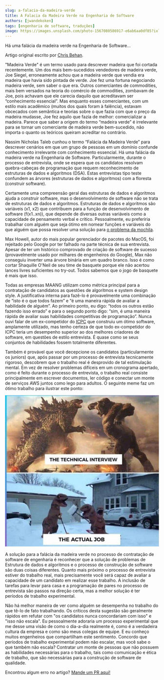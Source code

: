 ```yaml
---
slug: a-falacia-da-madeira-verde
title: A Falacia da Madeira Verde na Engenharia de Software
authors: [jwandekoken]
tags: [engenharia de software, traduções]
image: https://images.unsplash.com/photo-1567080586917-e6ab6aa0df85?ixlib=rb-1.2.1&ixid=MnwxMjA3fDB8MHxwaG90by1wYWdlfHx8fGVufDB8fHx8&auto=format&fit=crop&w=687&q=80
---
```


Há uma falácia da madeira verde na Engenharia de Software...

<!--truncate-->

Artigo original escrito por [Chris Behan](https://www.chrisbehan.ca/posts/green-lumber-fallacy-in-software).

"Madeira Verde" é um termo usado para descrever madeira que foi cortada recentemente. Um dos mais bem-sucedidos vendedores de madeira verde, Joe Siegel, erroneamente achou que a madeira verde que vendia era madeira que havia sido pintada de verde. Joe fez uma fortuna negociando madeira verde, sem saber o que era. Outros comerciantes de commodities, mais bem versados na teoria do comércio de commodities, zombavam de Joe, pois achavam que ele carecia daquilo que acreditavam ser “conhecimento essencial”. Mas enquanto esses comerciantes, com um estilo mais acadêmico (muitos dos quais foram à falência), estavam obcecados com semântica e teorias sobre o que fazia com que o preço da madeira mudasse, Joe fez aquilo que fazia de melhor: comercializar a madeira. Parece que saber a origem do termo “madeira verde” é irrelevante para se tornar um comerciante de madeira verde bem-sucedido, não importa o quanto os teóricos queiram acreditar no contrário.

Nassim Nicholas Taleb cunhou o termo “Falácia da Madeira Verde” para descrever cenários em que um grupo de pessoas em um domínio confunde conhecimento irrelevante com conhecimento essencial. Há uma falácia da madeira verde na Engenharia de Software. Particularmente, durante o processo de entrevista, onde se espera que os candidatos resolvam quebra-cabeças de programação que requem reconhecimento de estruturas de dados e algoritmos (DSA). Estas entrevistas tipo teste confundem as árvores (estruturas de dados e algoritmos) com a floresta (construir software).

Certamente uma compreensão geral das estruturas de dados e algoritmos ajuda a construir software, mas o desenvolvimento de software não se trata de estruturas de dados e algoritmos. Estruturas de dados e algoritmos são variáveis (x1, x2) que contribuem para a função de desenvolvimento de software (f(x1..xn)), que depende de diversas outras variáveis como a capacidade de pensamento verbal e crítico. Pessoalmente, eu preferiria trabalhar com alguém que seja ótimo em nomear funções e variáveis do que alguém que possa resolver uma solução para [o problema da mochila](https://en.wikipedia.org/wiki/Knapsack_problem#).

Max Howell, autor do mais popular gerenciador de pacotes do MacOS, foi rejeitado pelo Google por ter falhado na parte técnica de sua entrevista. Apesar de ter um histórico comprovado de criação de software de sucesso (provavelmente usado por milhares de engenheiros do Google), Max não conseguiu inverter uma árvore binária em um quadro branco. Isso é como cortar Shaquille O'Neil de seu time de basquete porque ele não acertou lances livres suficientes no try-out. Todos sabemos que o jogo de basquete é mais que isso.

Todas as empresas MAANG utilizam como métrica principal para a contratação de candidatos as questões de algoritmos e system design style. A justificativa interna para fazê-lo é provavelmente uma combinação de “isto é o que todos fazem” e “é uma maneira rápida de avaliar a habilidade de alguém”. Ao primeiro ponto, eu digo: “todos os outros estão fazendo isso errado” e para o segundo ponto digo: “sim, é uma maneira rápida de avaliar suas habilidades competitivas de programação”. Nunca ouvi falar de um ex-competidor do [ICPC](https://icpc.global/) que construiu um ótimo software, amplamente utilizado, mas tenho certeza de que todo ex-competidor do ICPC teria um desempenho superior ao dos melhores criadores de software, em questões de estilo entrevista. É quase como se seus conjuntos de habilidades fossem totalmente diferentes.

Também é provável que você decepcione os candidatos (particularmente os juniors) que, após passar por um processo de entrevista tecnicamente rigoroso, descobrem que o trabalho real é desprovido de tal estimulação mental. Em vez de resolver problemas difíceis em um cronograma apertado, como é feito durante o processo de entrevista, o trabalho real consiste principalmente em escrever documentos, ler código e conectar um monte de serviços AWS juntos como lego para adultos. O seguinte meme faz um ótimo trabalho para ilustrar este ponto:

![interview-meme](./interview_meme.jpg)

A solução para a falácia da madeira verde no processo de contratação de software de engenharia é reconhecer que a solução de problemas de Estrutura de dados e algoritmos e o processo de construção de software são duas coisas diferentes. Quanto mais próximo o processo de entrevista estiver do trabalho real, mais precisamente você será capaz de avaliar a capacidade de um candidato em realizar esse trabalho. A inclusão de tarefas para levar para casa e a programação de pares no processo de entrevista são passos na direção certa, mas a melhor solução é ter períodos de trabalho experimental.

Não há melhor maneira de ver como alguém se desempenha no trabalho do que tê-lo de fato trabalhando. Os críticos desta sugestão são geralmente rápidos em refutar com "os candidatos nunca concordariam com isso" e "isso não escala". Eu pessoalmente adoraria um processo experimental que me desse uma visão de como o dia-a-dia realmente é, como é a verdadeira cultura da empresa e como são meus colegas de equipe. E eu conheço muitos engenheiros que compartilham este sentimento. Concordo que períodos de trabalho experimental podem não escalar, mas você sabe o que também não escala? Contratar um monte de pessoas que não possuem as habilidades necessárias para o trabalho, tais como comunicação e ética de trabalho, que são necessárias para a construção de software de qualidade.

Encontrou algum erro no artigo? [Mande um PR aqui!](https://github.com/jwandekoken/codefanatics-content/tree/main/blog/2022-01-13-a-falacia-da-madeira-verde)
